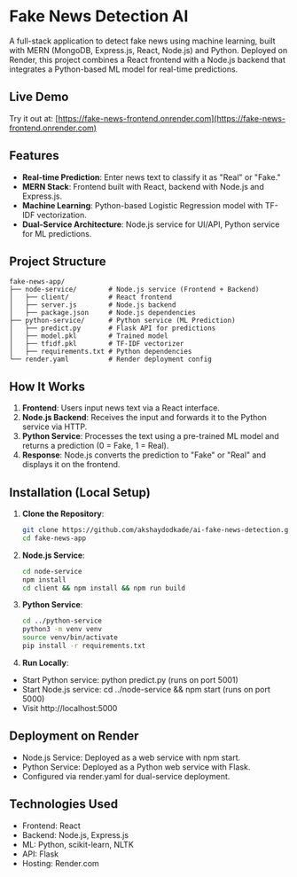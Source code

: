 # Fake News Detection AI

A full-stack application to detect fake news using machine learning, built with MERN (MongoDB, Express.js, React, Node.js) and Python. Deployed on Render, this project combines a React frontend with a Node.js backend that integrates a Python-based ML model for real-time predictions.

## Live Demo
Try it out at: [https://fake-news-frontend.onrender.com](https://fake-news-frontend.onrender.com)

## Features
- **Real-time Prediction**: Enter news text to classify it as "Real" or "Fake."
- **MERN Stack**: Frontend built with React, backend with Node.js and Express.js.
- **Machine Learning**: Python-based Logistic Regression model with TF-IDF vectorization.
- **Dual-Service Architecture**: Node.js service for UI/API, Python service for ML predictions.

## Project Structure
    fake-news-app/
    ├── node-service/        # Node.js service (Frontend + Backend)
    │   ├── client/          # React frontend
    │   ├── server.js        # Node.js backend
    │   ├── package.json     # Node.js dependencies
    ├── python-service/      # Python service (ML Prediction)
    │   ├── predict.py       # Flask API for predictions
    │   ├── model.pkl        # Trained model
    │   ├── tfidf.pkl        # TF-IDF vectorizer
    │   ├── requirements.txt # Python dependencies
    └── render.yaml          # Render deployment config


## How It Works
1. **Frontend**: Users input news text via a React interface.
2. **Node.js Backend**: Receives the input and forwards it to the Python service via HTTP.
3. **Python Service**: Processes the text using a pre-trained ML model and returns a prediction (0 = Fake, 1 = Real).
4. **Response**: Node.js converts the prediction to "Fake" or "Real" and displays it on the frontend.

## Installation (Local Setup)
1. **Clone the Repository**:
   ```bash
   git clone https://github.com/akshaydodkade/ai-fake-news-detection.git
   cd fake-news-app

2. **Node.js Service**:
    ```bash
    cd node-service
    npm install
    cd client && npm install && npm run build

3. **Python Service**:
    ```bash
    cd ../python-service
    python3 -m venv venv
    source venv/bin/activate
    pip install -r requirements.txt

4. **Run Locally**:
  - Start Python service: python predict.py (runs on port 5001)
  - Start Node.js service: cd ../node-service && npm start (runs on port 5000)
  - Visit http://localhost:5000

## Deployment on Render
  - Node.js Service: Deployed as a web service with npm start.
  - Python Service: Deployed as a Python web service with Flask.
  - Configured via render.yaml for dual-service deployment.

## Technologies Used
  - Frontend: React
  - Backend: Node.js, Express.js
  - ML: Python, scikit-learn, NLTK
  - API: Flask
  - Hosting: Render.com